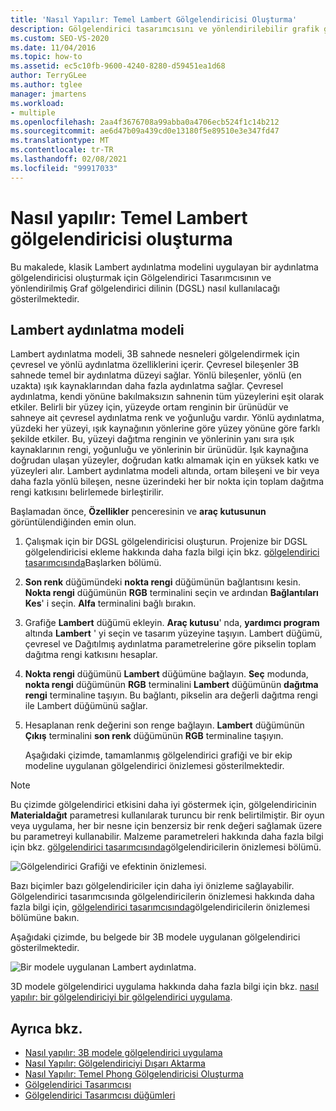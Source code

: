 ```yaml
---
title: 'Nasıl Yapılır: Temel Lambert Gölgelendiricisi Oluşturma'
description: Gölgelendirici tasarımcısını ve yönlendirilebilir grafik gölgelendirici dilini kullanarak klasik Lambert aydınlatma modelini uygulayan bir aydınlatma gölgelendiricisi oluşturma hakkında bilgi edinin.
ms.custom: SEO-VS-2020
ms.date: 11/04/2016
ms.topic: how-to
ms.assetid: ec5c10fb-9600-4240-8280-d59451ea1d68
author: TerryGLee
ms.author: tglee
manager: jmartens
ms.workload:
- multiple
ms.openlocfilehash: 2aa4f3676708a99abba0a4706ecb524f1c14b212
ms.sourcegitcommit: ae6d47b09a439cd0e13180f5e89510e3e347fd47
ms.translationtype: MT
ms.contentlocale: tr-TR
ms.lasthandoff: 02/08/2021
ms.locfileid: "99917033"
---
```

# <a name="how-to-create-a-basic-lambert-shader"></a>Nasıl yapılır: Temel Lambert gölgelendiricisi oluşturma

Bu makalede, klasik Lambert aydınlatma modelini uygulayan bir aydınlatma gölgelendiricisi oluşturmak için Gölgelendirici Tasarımcısının ve yönlendirilmiş Graf gölgelendirici dilinin (DGSL) nasıl kullanılacağı gösterilmektedir.

## <a name="the-lambert-lighting-model"></a>Lambert aydınlatma modeli

Lambert aydınlatma modeli, 3B sahnede nesneleri gölgelendirmek için çevresel ve yönlü aydınlatma özelliklerini içerir. Çevresel bileşenler 3B sahnede temel bir aydınlatma düzeyi sağlar. Yönlü bileşenler, yönlü (en uzakta) ışık kaynaklarından daha fazla aydınlatma sağlar. Çevresel aydınlatma, kendi yönüne bakılmaksızın sahnenin tüm yüzeylerini eşit olarak etkiler. Belirli bir yüzey için, yüzeyde ortam renginin bir ürünüdür ve sahneye ait çevresel aydınlatma renk ve yoğunluğu vardır. Yönlü aydınlatma, yüzdeki her yüzeyi, ışık kaynağının yönlerine göre yüzey yönüne göre farklı şekilde etkiler. Bu, yüzeyi dağıtma renginin ve yönlerinin yanı sıra ışık kaynaklarının rengi, yoğunluğu ve yönlerinin bir ürünüdür. Işık kaynağına doğrudan ulaşan yüzeyler, doğrudan katkı almamak için en yüksek katkı ve yüzeyleri alır. Lambert aydınlatma modeli altında, ortam bileşeni ve bir veya daha fazla yönlü bileşen, nesne üzerindeki her bir nokta için toplam dağıtma rengi katkısını belirlemede birleştirilir.

Başlamadan önce, **Özellikler** penceresinin ve **araç kutusunun** görüntülendiğinden emin olun.

1. Çalışmak için bir DGSL gölgelendiricisi oluşturun. Projenize bir DGSL gölgelendiricisi ekleme hakkında daha fazla bilgi için bkz. [gölgelendirici tasarımcısında](../designers/shader-designer.md)Başlarken bölümü.

2. **Son renk** düğümündeki **nokta rengi** düğümünün bağlantısını kesin. **Nokta rengi** düğümünün **RGB** terminalini seçin ve ardından **Bağlantıları Kes**' i seçin. **Alfa** terminalini bağlı bırakın.

3. Grafiğe **Lambert** düğümü ekleyin. **Araç kutusu**' nda, **yardımcı program** altında **Lambert** ' yi seçin ve tasarım yüzeyine taşıyın. Lambert düğümü, çevresel ve Dağıtılmış aydınlatma parametrelerine göre pikselin toplam dağıtma rengi katkısını hesaplar.

4. **Nokta rengi** düğümünü **Lambert** düğümüne bağlayın. **Seç** modunda, **nokta rengi** düğümünün **RGB** terminalini **Lambert** düğümünün **dağıtma rengi** terminaline taşıyın. Bu bağlantı, pikselin ara değerli dağıtma rengi ile Lambert düğümünü sağlar.

5. Hesaplanan renk değerini son renge bağlayın. **Lambert** düğümünün **Çıkış** terminalini **son renk** düğümünün **RGB** terminaline taşıyın.

   Aşağıdaki çizimde, tamamlanmış gölgelendirici grafiği ve bir ekip modeline uygulanan gölgelendirici önizlemesi gösterilmektedir.

> [!NOTE]
> Bu çizimde gölgelendirici etkisini daha iyi göstermek için, gölgelendiricinin **Materialdağıt** parametresi kullanılarak turuncu bir renk belirtilmiştir. Bir oyun veya uygulama, her bir nesne için benzersiz bir renk değeri sağlamak üzere bu parametreyi kullanabilir. Malzeme parametreleri hakkında daha fazla bilgi için bkz. [gölgelendirici tasarımcısında](../designers/shader-designer.md)gölgelendiricilerin önizlemesi bölümü.

![Gölgelendirici Grafiği ve efektinin önizlemesi.](../designers/media/digit-lambert-effect-graph.png)

Bazı biçimler bazı gölgelendiriciler için daha iyi önizleme sağlayabilir. Gölgelendirici tasarımcısında gölgelendiricilerin önizlemesi hakkında daha fazla bilgi için, [gölgelendirici tasarımcısında](../designers/shader-designer.md)gölgelendiricilerin önizlemesi bölümüne bakın.

Aşağıdaki çizimde, bu belgede bir 3B modele uygulanan gölgelendirici gösterilmektedir.

![Bir modele uygulanan Lambert aydınlatma.](../designers/media/digit-lambert-effect-result.png)

3D modele gölgelendirici uygulama hakkında daha fazla bilgi için bkz. [nasıl yapılır: bir gölgelendiriciyi bir gölgelendirici uygulama](../designers/how-to-apply-a-shader-to-a-3-d-model.md).

## <a name="see-also"></a>Ayrıca bkz.

- [Nasıl yapılır: 3B modele gölgelendirici uygulama](../designers/how-to-apply-a-shader-to-a-3-d-model.md)
- [Nasıl Yapılır: Gölgelendiriciyi Dışarı Aktarma](../designers/how-to-export-a-shader.md)
- [Nasıl Yapılır: Temel Phong Gölgelendiricisi Oluşturma](../designers/how-to-create-a-basic-phong-shader.md)
- [Gölgelendirici Tasarımcısı](../designers/shader-designer.md)
- [Gölgelendirici Tasarımcısı düğümleri](../designers/shader-designer-nodes.md)
